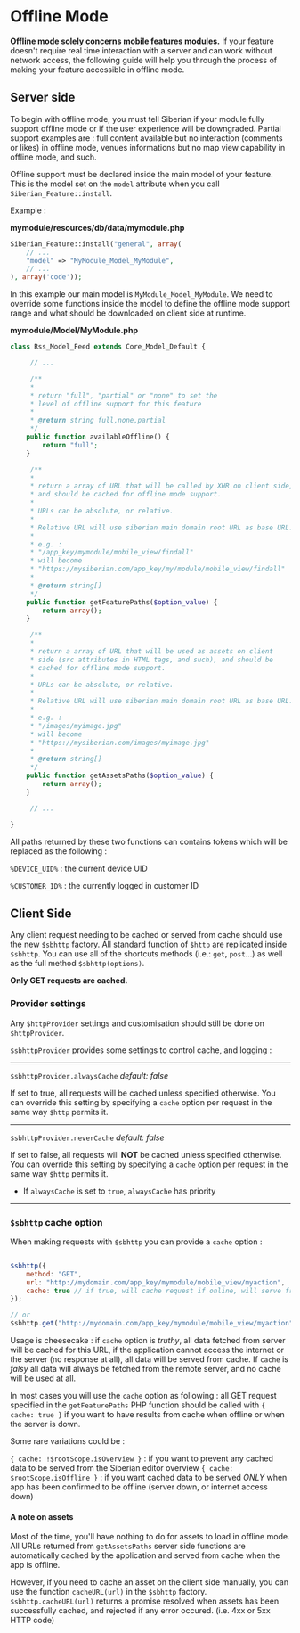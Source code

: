 # Offline Mode #

**Offline mode solely concerns mobile features modules.** If your feature doesn't require real time interaction with a server and can work without network access, the following guide will help you through the process of making your feature accessible in offline mode.

## Server side ##

To begin with offline mode, you must tell Siberian if your module fully support offline mode or if the user experience will be downgraded. Partial support examples are : full content available but no interaction (comments or likes) in offline mode, venues informations but no map view capability in offline mode, and such.


Offline support must be declared inside the main model of your feature. This is the model set on the `model` attribute when you call `Siberian_Feature::install`.

Example :

**mymodule/resources/db/data/mymodule.php**

```php
Siberian_Feature::install("general", array(
    // ...
    "model" => "MyModule_Model_MyModule",
    // ...
), array('code'));

```

In this example our main model is `MyModule_Model_MyModule`. We need to override some functions inside the model to define the offline mode support range and what should be downloaded on client side at runtime.


**mymodule/Model/MyModule.php**

```php
class Rss_Model_Feed extends Core_Model_Default {

     // ...

     /**
     *
     * return "full", "partial" or "none" to set the 
     * level of offline support for this feature
     *
     * @return string full,none,partial
     */
    public function availableOffline() {
        return "full";
    }

     /**
     *
     * return a array of URL that will be called by XHR on client side,
     * and should be cached for offline mode support.
     * 
     * URLs can be absolute, or relative.
     *
     * Relative URL will use siberian main domain root URL as base URL.
     * 
     * e.g. :
     * "/app_key/mymodule/mobile_view/findall"
     * will become
     * "https://mysiberian.com/app_key/my/module/mobile_view/findall"
     *
     * @return string[]
     */
    public function getFeaturePaths($option_value) {
        return array();
    }

     /**
     *
     * return a array of URL that will be used as assets on client
     * side (src attributes in HTML tags, and such), and should be
     * cached for offline mode support.
     * 
     * URLs can be absolute, or relative.
     *
     * Relative URL will use siberian main domain root URL as base URL.
     * 
     * e.g. :
     * "/images/myimage.jpg"
     * will become
     * "https://mysiberian.com/images/myimage.jpg"
     *
     * @return string[]
     */
    public function getAssetsPaths($option_value) {
        return array();
    }

     // ...

}
```

All paths returned by these two functions can contains tokens which will be replaced as the following :

`%DEVICE_UID%` : the current device UID

`%CUSTOMER_ID%` : the currently logged in customer ID

## Client Side ##

Any client request needing to be cached or served from cache should use the new `$sbhttp` factory. All standard function of `$http` are replicated inside `$sbhttp`. You can use all of the shortcuts methods (i.e.: `get`, `post`...) as well as the full method `$sbhttp(options)`. 

**Only GET requests are cached.**

### Provider settings ###

Any `$httpProvider` settings and customisation should still be done on `$httpProvider`.

`$sbhttpProvider` provides some settings to control cache, and logging : 

-----

`$sbhttpProvider.alwaysCache` *default: false*

If set to true, all requests will be cached unless specified otherwise. You can override this setting by specifying a `cache` option per request in the same way `$http` permits it.

-----

`$sbhttpProvider.neverCache` *default: false*

If set to false, all requests will **NOT** be cached unless specified otherwise. You can override this setting by specifying a `cache` option per request in the same way `$http` permits it.
* If `alwaysCache` is set to `true`, `alwaysCache` has priority

-----

### `$sbhttp` cache option ###

When making requests with `$sbhttp` you can provide a `cache` option :

```js

$sbhttp({
    method: "GET",
    url: "http://mydomain.com/app_key/mymodule/mobile_view/myaction",
    cache: true // if true, will cache request if online, will serve from cache if offline
});

// or 
$sbhttp.get("http://mydomain.com/app_key/mymodule/mobile_view/myaction", { cache: true });

```

Usage is cheesecake : if `cache` option is *truthy*, all data fetched from server will be cached for this URL, if the application cannot access the internet or the server (no response at all), all data will be served from cache. If `cache` is *falsy* all data will always be fetched from the remote server, and no cache will be used at all.

In most cases you will use the `cache` option as following : all GET request specified in the `getFeaturePaths` PHP function should be called with `{ cache: true }` if you want to have results from cache when offline or when the server is down.

Some rare variations could be : 

`{ cache: !$rootScope.isOverview }` : if you want to prevent any cached data to be served from the Siberian editor overview
`{ cache: $rootScope.isOffline }` : if you want cached data to be served *ONLY* when app has been confirmed to be offline (server down, or internet access down)

#### A note on assets ####

Most of the time, you'll have nothing to do for assets to load in offline mode. All URLs returned from `getAssetsPaths` server side functions are automatically cached by the application and served from cache when the app is offline.

However, if you need to cache an asset on the client side manually, you can use the function `cacheURL(url)` in the `$sbhttp` factory. 
`$sbhttp.cacheURL(url)` returns a promise resolved when assets has been successfully cached, and rejected if any error occured. (i.e. 4xx or 5xx HTTP code)
